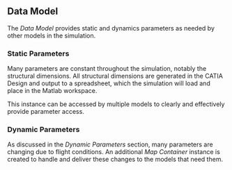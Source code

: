 ## Data Model

The *Data Model* provides static and dynamics parameters as needed by other models in the simulation. 

### Static Parameters

Many parameters are constant throughout the simulation, notably the structural dimensions. 
All structural dimensions are generated in the CATIA Design and output to a spreadsheet, which the simulation will load and place in the Matlab workspace.

This instance can be accessed by multiple models to clearly and effectively provide parameter access. 


### Dynamic Parameters

As discussed in the *Dynamic Parameters* section, many parameters are changing due to flight conditions. An additional *Map Container* instance is created to handle and deliver these changes to the models that need them.

